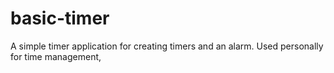 # basic-timer
A simple timer application for creating timers and an alarm. Used personally for time management,
